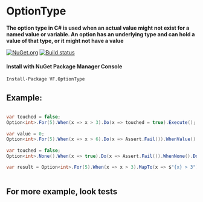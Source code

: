 # OptionType
**The option type in C# is used when an actual value might not exist for a named value or variable. An option has an underlying type and can hold a value of that type, or it might not have a value**

[![NuGet.org](https://img.shields.io/nuget/v/VF.OptionType.svg?style=flat-square&label=NuGet.org)](https://www.nuget.org/packages/VF.OptionType/)
[![Build status](https://ci.appveyor.com/api/projects/status/m9yaavsw67h7j5l4/branch/master?svg=true)](https://ci.appveyor.com/project/valeraf23/optiontype/branch/master)

#### Install with NuGet Package Manager Console
```
Install-Package VF.OptionType
```

## Example:

```csharp

var touched = false;
Option<int>.For(5).When(x => x > 3).Do(x => touched = true).Execute();
    
var value = 0;
Option<int>.For(5).When(x => x > 6).Do(x => Assert.Fail()).WhenValue().Do(x => value = x).Execute();
            
var touched = false;
Option<int>.None().When(x => true).Do(x => Assert.Fail()).WhenNone().Do(() => touched = true).Execute();

var result = Option<int>.For(5).When(x => x > 3).MapTo(x => $"{x} > 3").When(x => x > 2).MapTo(x => "error").Map();
  	    
```

## For more example, look tests ##
